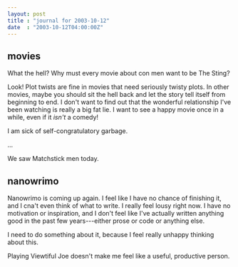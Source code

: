 ```yaml
---
layout: post
title : "journal for 2003-10-12"
date  : "2003-10-12T04:00:00Z"
---
```



## movies

What the hell?  Why must every movie about con men want to be The Sting?

Look!  Plot twists are fine in movies that need seriously twisty plots.  In other movies, maybe you should sit the hell back and let the story tell itself from beginning to end.  I don't want to find out that the wonderful relationship I've been watching is really a big fat lie.  I want to see a happy movie once in a while, even if it <em>isn't</em> a comedy!

I am sick of self-congratulatory garbage.

...

We saw Matchstick men today.

## nanowrimo

Nanowrimo is coming up again.  I feel like I have no chance of finishing it, and I cna't even think of what to write.  I really feel lousy right now.  I have no motivation or inspiration, and I don't feel like I've actually written anything good in the past few years---either prose or code or anything else.

I need to do something about it, because I feel really unhappy thinking about this.

Playing Viewtiful Joe doesn't make me feel like a useful, productive person.

